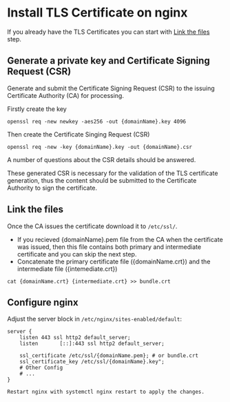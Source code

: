 # Install TLS Certificate on nginx

If you already have the TLS Certificates you can start with [Link the files](#link-the-files) step.


## Generate a private key and Certificate Signing Request (CSR)
Generate and submit the Certificate Signing Request (CSR) to the issuing Certificate Authority (CA) for processing.

Firstly create the key
```shell
openssl req -new newkey -aes256 -out {domainName}.key 4096
```
Then create the Certificate Singing Request (CSR)

```shell
openssl req -new -key {domainName}.key -out {domainName}.csr
```
A number of questions about the CSR details should be answered.

These generated CSR is necessary for the validation of the TLS certificate generation, thus the content should be submitted to the Certificate Authority to sign the certificate.

## Link the files
Once the CA issues the certificate download it to `/etc/ssl/`.

- If you recieved {domainName}.pem file from the CA when the certificate was issued, then this file contains both primary and intermediate certificate and you can skip the next step.
- Concatenate the primary certificate file ({domainName.crt}) and the intermediate file ({intemediate.crt})
```shell
cat {domainName.crt} {intermediate.crt} >> bundle.crt
```


## Configure nginx
Adjust the server block in ```/etc/nginx/sites-enabled/default```:

```
server {
    listen 443 ssl http2 default_server;
    listen       [::]:443 ssl http2 default_server;

    ssl_certificate /etc/ssl/{domainName.pem}; # or bundle.crt
    ssl_certificate_key /etc/ssl/{domainName}.key";
    # Other Config
    # ...
}

Restart nginx with systemctl nginx restart to apply the changes.